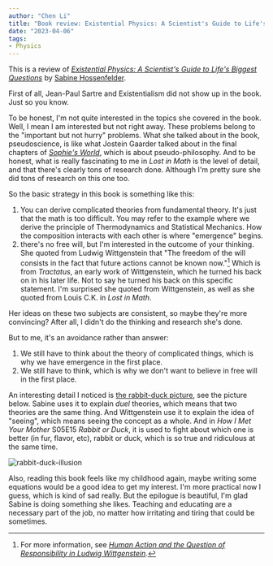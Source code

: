 ```yaml
---
author: "Chen Li"
title: "Book review: Existential Physics: A Scientist's Guide to Life's Biggest Questions"
date: "2023-04-06"
tags: 
- Physics
---
```


This is a review of [_Existential Physics: A Scientist's Guide to Life's Biggest Questions_](https://www.amazon.com/Existential-Physics-Scientists-Biggest-Questions/dp/1984879456) by [Sabine Hossenfelder](https://sabinehossenfelder.com/).

First of all, Jean-Paul Sartre and Existentialism did not show up in the book. Just so you know.

To be honest, I'm not quite interested in the topics she covered in the book. Well, I mean I am interested but not right away. These problems belong to the "important but not hurry" problems. What she talked about in the book, pseudoscience, is like what Jostein Gaarder talked about in the final chapters of [_Sophie's World_](https://en.wikipedia.org/wiki/Sophie%27s_World), which is about pseudo-philosophy. And to be honest, what is really fascinating to me in _Lost in Math_ is the level of detail, and that there's clearly tons of research done. Although I'm pretty sure she did tons of research on this one too.

So the basic strategy in this book is something like this:

1. You can derive complicated theories from fundamental theory. It's just that the math is too difficult. You may refer to the example where we derive the principle of Thermodynamics and Statistical Mechanics. How the composition interacts with each other is where "emergence" begins.
2. there's no free will, but I'm interested in the outcome of your thinking. She quoted from Ludwig Wittgenstein that "The freedom of the will consists in the fact that future actions cannot be known now."[^1] Which is from _Tractatus_, an early work of Wittgenstein, which he turned his back on in his later life. Not to say he turned his back on this specific statement. I'm surprised she quoted from Wittgenstein, as well as she quoted from Louis C.K. in _Lost in Math_.

Her ideas on these two subjects are consistent, so maybe they're more convincing? After all, I didn't do the thinking and research she's done.

But to me, it's an avoidance rather than answer:

1. We still have to think about the theory of complicated things, which is why we have emergence in the first place.
2. We still have to think, which is why we don't want to believe in free will in the first place.

An interesting detail I noticed is [the rabbit-duck picture](https://en.wikipedia.org/wiki/Rabbit%E2%80%93duck_illusion), see the picture below. Sabine uses it to explain _duel_ theories, which means that two theories are the same thing. And Wittgenstein use it to explain the idea of "seeing", which means seeing the concept as a whole. And in _How I Met Your Mother_ S05E15 _Rabbit or Duck_, it is used to fight about which one is better (in fur, flavor, etc), rabbit or duck, which is so true and ridiculous at the same time.

![rabbit-duck-illusion](https://winterparkmag.com/wp-content/uploads/2019/07/duck-rabbit.jpg)

Also, reading this book feels like my childhood again, maybe writing some equations would be a good idea to get my interest. I'm more practical now I guess, which is kind of sad really. But the epilogue is beautiful, I'm glad Sabine is doing something she likes. Teaching and educating are a necessary part of the job, no matter how irritating and tiring that could be sometimes.

[^1]: For more information, see [_Human Action and the Question of Responsibility in Ludwig Wittgenstein_](https://acjol.org/index.php/NJP/article/view/697).
